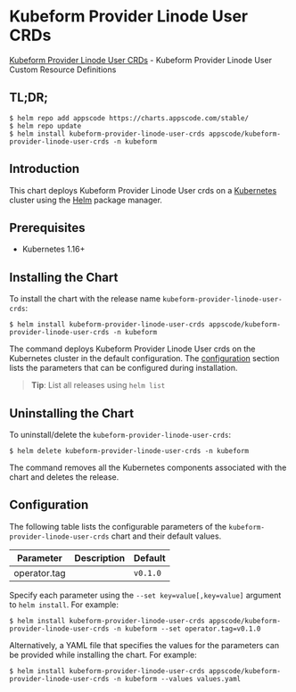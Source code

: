 # Kubeform Provider Linode User CRDs

[Kubeform Provider Linode User CRDs](https://github.com/kubeform) - Kubeform Provider Linode User Custom Resource Definitions

## TL;DR;

```console
$ helm repo add appscode https://charts.appscode.com/stable/
$ helm repo update
$ helm install kubeform-provider-linode-user-crds appscode/kubeform-provider-linode-user-crds -n kubeform
```

## Introduction

This chart deploys Kubeform Provider Linode User crds on a [Kubernetes](http://kubernetes.io) cluster using the [Helm](https://helm.sh) package manager.

## Prerequisites

- Kubernetes 1.16+

## Installing the Chart

To install the chart with the release name `kubeform-provider-linode-user-crds`:

```console
$ helm install kubeform-provider-linode-user-crds appscode/kubeform-provider-linode-user-crds -n kubeform
```

The command deploys Kubeform Provider Linode User crds on the Kubernetes cluster in the default configuration. The [configuration](#configuration) section lists the parameters that can be configured during installation.

> **Tip**: List all releases using `helm list`

## Uninstalling the Chart

To uninstall/delete the `kubeform-provider-linode-user-crds`:

```console
$ helm delete kubeform-provider-linode-user-crds -n kubeform
```

The command removes all the Kubernetes components associated with the chart and deletes the release.

## Configuration

The following table lists the configurable parameters of the `kubeform-provider-linode-user-crds` chart and their default values.

|  Parameter   | Description | Default  |
|--------------|-------------|----------|
| operator.tag |             | `v0.1.0` |


Specify each parameter using the `--set key=value[,key=value]` argument to `helm install`. For example:

```console
$ helm install kubeform-provider-linode-user-crds appscode/kubeform-provider-linode-user-crds -n kubeform --set operator.tag=v0.1.0
```

Alternatively, a YAML file that specifies the values for the parameters can be provided while
installing the chart. For example:

```console
$ helm install kubeform-provider-linode-user-crds appscode/kubeform-provider-linode-user-crds -n kubeform --values values.yaml
```
